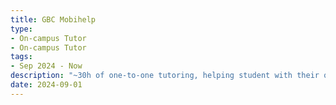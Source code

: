 ```yaml
---
title: GBC Mobihelp
type:
- On-campus Tutor
- On-campus Tutor
tags:
- Sep 2024 - Now
description: "~30h of one-to-one tutoring, helping student with their questions and concern about the program."
date: 2024-09-01
---
```

